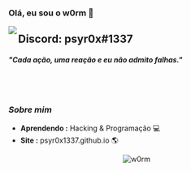 ### Olá, eu sou o w0rm 👋

<img align="left" src="https://orhun.dev/img/crow.png">

## Discord: psyr0x#1337

<h5>"Cada ação, uma reação e eu não admito falhas."</h5>

<br><br>

### <i>Sobre mim</i>

-  **Aprendendo :** Hacking & Programação 💻	
-  **Site :** psyr0x1337.github.io 🌎

<p align="center">
  <img alt="w0rm" src="https://github-readme-stats.vercel.app/api?username=w0rm2021&show_icons=true&theme=radical">
</p>
